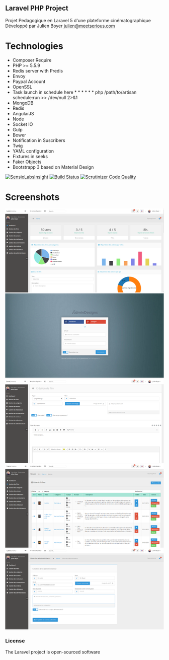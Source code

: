 ## Laravel PHP Project

Projet Pedagogique en Laravel 5 d'une plateforme cinématographique
Développé par Julien Boyer  julien@meetserious.com


Technologies
====

* Composer Require
* PHP >= 5.5.9
* Redis server with Predis
* Envoy
* Paypal Account
* OpenSSL
* Task launch in schedule here * * * * * * php /path/to/artisan schedule:run >> /dev/null 2>&1
* MongoDB
* Redis
* AngularJS
* Node
* Socket IO
* Gulp
* Bower
* Notification in Suscribers
* Twig
* YAML configuration
* Fixtures in seeks
* Faker Objects
* Bootstrapp 3 based on Material Design


[![SensioLabsInsight](https://insight.sensiolabs.com/projects/13d25ea9-d21c-46f6-8181-427e421844ff/big.png)](https://insight.sensiolabs.com/projects/13d25ea9-d21c-46f6-8181-427e421844ff)
[![Build Status](https://travis-ci.org/Symfomany/laravelcinema.svg?branch=master)](https://travis-ci.org/Symfomany/laravelcinema)
[![Scrutinizer Code Quality](https://scrutinizer-ci.com/g/Symfomany/laravelcinema/badges/quality-score.png?b=master)](https://scrutinizer-ci.com/g/Symfomany/laravelcinema/?branch=master)

Screenshots
====

![GitHub Logo](/screens/1.png)
![GitHub Logo](/screens/2.png)
![GitHub Logo](/screens/3.png)
![GitHub Logo](/screens/4.png)
![GitHub Logo](/screens/5.png)


### License

The Laravel project is open-sourced software